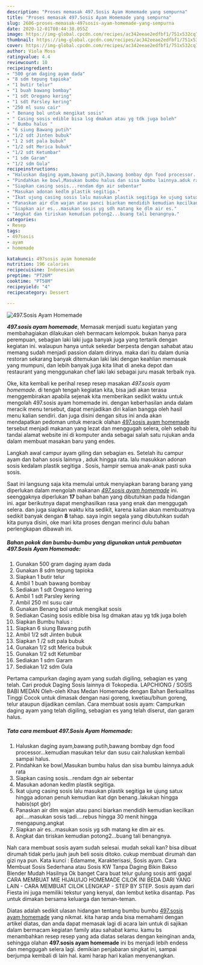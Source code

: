 ```yaml
---
description: "Proses memasak 497.Sosis Ayam Homemade yang sempurna"
title: "Proses memasak 497.Sosis Ayam Homemade yang sempurna"
slug: 2606-proses-memasak-497sosis-ayam-homemade-yang-sempurna
date: 2020-12-01T08:44:38.055Z
image: https://img-global.cpcdn.com/recipes/ac342eeae2edfbf1/751x532cq70/497sosis-ayam-homemade-foto-resep-utama.jpg
thumbnail: https://img-global.cpcdn.com/recipes/ac342eeae2edfbf1/751x532cq70/497sosis-ayam-homemade-foto-resep-utama.jpg
cover: https://img-global.cpcdn.com/recipes/ac342eeae2edfbf1/751x532cq70/497sosis-ayam-homemade-foto-resep-utama.jpg
author: Viola Moss
ratingvalue: 4.4
reviewcount: 10
recipeingredient:
- "500 gram daging ayam dada"
- "8 sdm tepung tapioka"
- "1 butir telur"
- "1 buah bawang bombay"
- "1 sdt Oregano kering"
- "1 sdt Parsley kering"
- "250 ml susu cair"
- " Benang bol untuk mengikat sosis"
- " Casing sosis edible bisa lsg dmakan atau yg tdk juga boleh"
- " Bumbu halus "
- "6 siung Bawang putih"
- "1/2 sdt Jinten bubuk"
- "1 2 sdt pala bubuk"
- "1/2 sdt Merica bubuk"
- "1/2 sdt Ketumbar"
- "1 sdm Garam"
- "1/2 sdm Gula"
recipeinstructions:
- "Haluskan daging ayam,bawang putih,bawang bombay dgn food processor...kemudian masukan telur dan susu cair.haluskan kembali sampai halus."
- "Pindahkan ke bowl,Masukan bumbu halus dan sisa bumbu lainnya.aduk rata"
- "Siapkan casing sosis...rendam dgn air sebentar"
- "Masukan adonan kedlm plastik segitiga."
- "Ikat ujung casing sosis lalu masukan plastik segitiga ke ujung satux hingga adonan penuh kemudian ikat dgn benang..lakukan hingga habis(spt gbr)"
- "Panaskan air dlm wajan atau panci biarkan mendidih kemudian kecilkan api....masukan sosis tadi....rebus hingga 30 menit hingga mengapung.angkat"
- "Siapkan air es...masukan sosis yg sdh matang ke dlm air es."
- "Angkat dan tiriskan kemudian potong2...buang tali benangnya."
categories:
- Resep
tags:
- 497sosis
- ayam
- homemade

katakunci: 497sosis ayam homemade 
nutrition: 196 calories
recipecuisine: Indonesian
preptime: "PT26M"
cooktime: "PT58M"
recipeyield: "4"
recipecategory: Dessert

---
```



![497.Sosis Ayam Homemade](https://img-global.cpcdn.com/recipes/ac342eeae2edfbf1/751x532cq70/497sosis-ayam-homemade-foto-resep-utama.jpg)

<b><i>497.sosis ayam homemade</i></b>, Memasak menjadi suatu kegiatan yang membahagiakan dilakukan oleh bermacam kelompok. bukan hanya para perempuan, sebagian laki laki juga banyak juga yang tertarik dengan kegiatan ini. walaupun hanya untuk sekedar berpesta dengan sahabat atau memang sudah menjadi passion dalam dirinya. maka dari itu dalam dunia restoran sekarang banyak ditemukan laki laki dengan keahlian memasak yang mumpuni, dan lebih banyak juga kita lihat di aneka depot dan restaurant yang menggunakan chef laki laki sebagai juru masak terbaik nya.

Oke, kita kembali ke perihal resep resep masakan <i>497.sosis ayam homemade</i>. di tengah tengah kegiatan kita, bisa jadi akan terasa menggembirakan apabila sejenak kita memberikan sedikit waktu untuk mengolah 497.sosis ayam homemade ini. dengan keberhasilan anda dalam meracik menu tersebut, dapat menjadikan diri kalian bangga oleh hasil menu kalian sendiri. dan juga disini dengan situs ini anda akan mendapatkan pedoman untuk meracik olahan <u>497.sosis ayam homemade</u> tersebut menjadi makanan yang lezat dan menggugah selera, oleh sebab itu tandai alamat website ini di komputer anda sebagai salah satu rujukan anda dalam membuat masakan baru yang endes.

Langkah awal campur ayam giling dan sebagian es. Setelah itu campur ayam dan bahan sosis lainnya , aduk hingga rata. lalu masukkan adonan sosis kedalam plastik segitiga . Sosis, hampir semua anak-anak pasti suka sosis.


Saat ini langsung saja kita memulai untuk menyiapkan barang barang yang diperlukan dalam mengolah makanan <u><i>497.sosis ayam homemade</i></u> ini. seenggaknya diperlukan <b>17</b> bahan bahan yang dibutuhkan pada hidangan ini. agar berikutnya dapat menghasilkan rasa yang enak dan menggugah selera. dan juga siapkan waktu kita sedikit, karena kalian akan membuatnya sedikit banyak dengan <b>8</b> tahap. saya ingin segala yang dibutuhkan sudah kita punya disini, oke mari kita proses dengan merinci dulu bahan perlengkapan dibawah ini.

<!--inarticleads1-->

##### Bahan pokok dan bumbu-bumbu yang digunakan untuk pembuatan 497.Sosis Ayam Homemade:

1. Gunakan 500 gram daging ayam dada
1. Gunakan 8 sdm tepung tapioka
1. Siapkan 1 butir telur
1. Ambil 1 buah bawang bombay
1. Sediakan 1 sdt Oregano kering
1. Ambil 1 sdt Parsley kering
1. Ambil 250 ml susu cair
1. Gunakan  Benang bol untuk mengikat sosis
1. Sediakan  Casing sosis edible bisa lsg dmakan atau yg tdk juga boleh
1. Siapkan  Bumbu halus :
1. Siapkan 6 siung Bawang putih
1. Ambil 1/2 sdt Jinten bubuk
1. Siapkan 1 /2 sdt pala bubuk
1. Gunakan 1/2 sdt Merica bubuk
1. Gunakan 1/2 sdt Ketumbar
1. Sediakan 1 sdm Garam
1. Sediakan 1/2 sdm Gula


Pertama campurkan daging ayam yang sudah digiling, sebagian es yang telah. Cari produk Daging Sosis lainnya di Tokopedia. LAPCHIONG / SOSIS BABI MEDAN Oleh-oleh Khas Medan Homemade dengan Bahan Berkualitas Tinggi Cocok untuk dimasak dengan nasi goreng, kwetiau/bihun goreng, telur ataupun dijadikan cemilan. Cara membuat sosis ayam: Campurkan daging ayam yang telah digiling, sebagian es yang telah diserut, dan garam halus. 

<!--inarticleads2-->

##### Tata cara membuat 497.Sosis Ayam Homemade:

1. Haluskan daging ayam,bawang putih,bawang bombay dgn food processor...kemudian masukan telur dan susu cair.haluskan kembali sampai halus.
1. Pindahkan ke bowl,Masukan bumbu halus dan sisa bumbu lainnya.aduk rata
1. Siapkan casing sosis...rendam dgn air sebentar
1. Masukan adonan kedlm plastik segitiga.
1. Ikat ujung casing sosis lalu masukan plastik segitiga ke ujung satux hingga adonan penuh kemudian ikat dgn benang..lakukan hingga habis(spt gbr)
1. Panaskan air dlm wajan atau panci biarkan mendidih kemudian kecilkan api....masukan sosis tadi....rebus hingga 30 menit hingga mengapung.angkat
1. Siapkan air es...masukan sosis yg sdh matang ke dlm air es.
1. Angkat dan tiriskan kemudian potong2...buang tali benangnya.


Nah cara membuat sosis ayam sudah selesai. mudah sekali kan? bisa dibuat dirumah tidak perlu jauh jauh beli sosis ditoko. cukup membuat dirumah dan gizi nya pun. Kata kunci : Edamame, Karakterisasi, Sosis ayam. Cara Membuat Sosis Sederhana atau Sosis KW Tanpa Daging Bikin Bakso Blender Mudah Hasilnya Ok banget Cara buat telur gulung sosis anti gagal CARA MEMBUAT MIE HIJAU/IJO HOMEMADE CILOK INI BEDA DARI YANG LAIN - CARA MEMBUAT CILOK LENGKAP - STEP BY STEP. Sosis ayam dari Fiesta ini juga memiliki tekstur yang kenyal, dan lembut ketika disantap. Pas untuk dimakan bersama keluarga dan teman-teman. 

Diatas adalah sedikit ulasan hidangan tentang bumbu bumbu <u>497.sosis ayam homemade</u> yang nikmat. kita harap anda bisa memahami dengan artikel diatas, dan anda dapat memasak lagi di acara lain untuk di sajikan dalam bermacam kegiatan family atau sahabat kamu. kamu bs menambahkan resep resep yang ada diatas selaras dengan keinginan anda, sehingga olahan <b>497.sosis ayam homemade</b> ini bs menjadi lebih endess dan menggugah selera lagi. demikian penjabaran singkat ini, sampai berjumpa kembali di lain hal. kami harap hari kalian menyenangkan.
